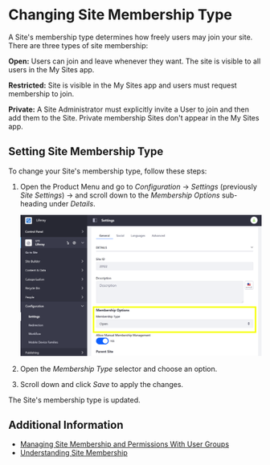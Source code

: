 # Changing Site Membership Type

A Site's membership type determines how freely users may join your site. There are three types of site membership:

**Open:** Users can join and leave whenever they want. The site is visible to all users in the My Sites app.

**Restricted:** Site is visible in the My Sites app and users must request membership to join.

**Private:** A Site Administrator must explicitly invite a User to join and then add them to the Site. Private membership Sites don't appear in the My Sites app.

## Setting Site Membership Type

To change your Site's membership type, follow these steps:

1. Open the Product Menu and go to _Configuration_ &rarr; _Settings_ (previously _Site Settings_) &rarr; and scroll down to the _Membership Options_ sub-heading under _Details_.

    ![You can change the Site membership type from the Settings section of the Site Menu](./changing-site-membership-type/images/01.png)

1. Open the _Membership Type_ selector and choose an option.

1. Scroll down and click _Save_ to apply the changes.

The Site's membership type is updated.

## Additional Information

-   [Managing Site Membership and Permissions With User Groups](../../../users-and-permissions/user-groups/managing-site-membership-and-permissions-with-user-groups)
-   [Understanding Site Membership](../../building-sites/site-membership/understanding-site-membership.md)
